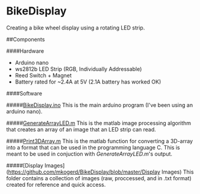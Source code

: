 # BikeDisplay
Creating a bike wheel display using a rotating LED strip.

##Components

####Hardware
- Arduino nano
- ws2812b LED Strip (RGB, Individually Addressable)
- Reed Switch + Magnet
- Battery rated for ~2.4A at 5V (2.1A battery has worked OK)

####Software

#####[BikeDisplay.ino](https://github.com/mkogerd/BikeDisplay/blob/master/BikeDisplay.ino) 
This is the main arduino program (I've been using an arduino nano).

#####[GenerateArrayLED.m](https://github.com/mkogerd/BikeDisplay/blob/master/GenerateArrayLED.m)
This is the matlab image processing algorithm that creates an array of an image that an LED strip can read.

#####[Print3DArray.m](https://github.com/mkogerd/BikeDisplay/blob/master/Print3DArray.m)
This is the matlab function for converting a 3D-array into a format that can be used in the programming language C. This is meant to be used in conjuction with *GenerateArrayLED.m*'s output.

#####[Display Images](https://github.com/mkogerd/BikeDisplay/blob/master/Display Images)
This folder contains a collection of images (raw, proccessed, and in .txt format) created for reference and quick access.
